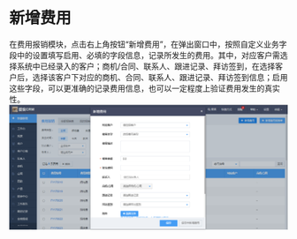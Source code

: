 # 新增费用

在费用报销模块，点击右上角按钮“新增费用”，在弹出窗口中，按照自定义业务字段中的设置填写启用、必填的字段信息，记录所发生的费用。其中，对应客户需选择系统中已经录入的客户；商机/合同、联系人、跟进记录、拜访签到，在选择客户后，选择该客户下对应的商机、合同、联系人、跟进记录、拜访签到信息；启用这些字段，可以更准确的记录费用信息，也可以一定程度上验证费用发生的真实性。![](/assets/新增费用)


